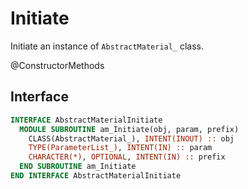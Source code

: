 # Initiate

Initiate an instance of `AbstractMaterial_` class.

<span class="badge badge--secondary"> @ConstructorMethods </span>

## Interface

```fortran
INTERFACE AbstractMaterialInitiate
  MODULE SUBROUTINE am_Initiate(obj, param, prefix)
    CLASS(AbstractMaterial_), INTENT(INOUT) :: obj
    TYPE(ParameterList_), INTENT(IN) :: param
    CHARACTER(*), OPTIONAL, INTENT(IN) :: prefix
  END SUBROUTINE am_Initiate
END INTERFACE AbstractMaterialInitiate
```
